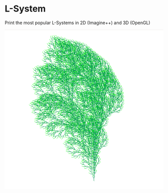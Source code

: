 # L-System
Print the most popular L-Systems in 2D (Imagine++) and 3D (OpenGL)

![Example 1](/Screenshots/Tree.png)
